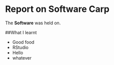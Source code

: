 # Report on Software Carp

The **Software** was held on.

##What I learnt

* Good food 
* RStudio
* Hello
* whatever
